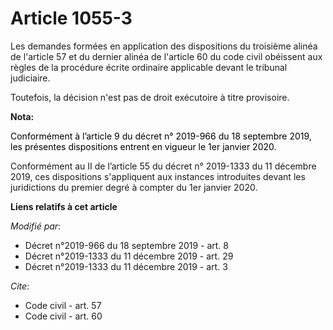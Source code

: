# Article 1055-3

Les demandes formées en application des dispositions du troisième alinéa de l'article 57 et du dernier alinéa de l'article 60
du code civil obéissent aux règles de la procédure écrite ordinaire applicable devant le tribunal judiciaire.

Toutefois, la décision n'est pas de droit exécutoire à titre provisoire.

**Nota:**

<font color="black">Conformément à l’article 9 du décret n° 2019-966 du 18 septembre 2019, les présentes dispositions entrent
en vigueur le 1er janvier 2020.</font>

Conformément au II de l’article 55 du décret n° 2019-1333 du 11 décembre 2019, ces dispositions s'appliquent aux instances
introduites devant les juridictions du premier degré à compter du 1er janvier 2020.

**Liens relatifs à cet article**

_Modifié par_:

  - Décret n°2019-966 du 18 septembre 2019 - art. 8
  - Décret n°2019-1333 du 11 décembre 2019 - art. 29
  - Décret n°2019-1333 du 11 décembre 2019 - art. 3

_Cite_:

  - Code civil - art. 57
  - Code civil - art. 60
